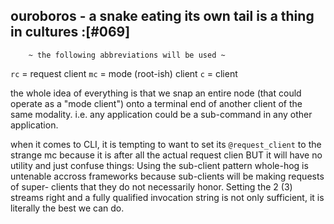 ## ouroboros - a snake eating its own tail is a thing in cultures :[#069]

        ~ the following abbreviations will be used ~

`rc` = request client  `mc` = mode (root-ish) client `c` = client

the whole idea of everything is that we snap an entire node (that
could operate as a "mode client") onto a terminal end of another
client of the same modality. i.e. any application could be a
sub-command in any other application.

when it comes to CLI, it is tempting to want to set its
`@request_client` to the strange mc because it is after all the
actual request clien BUT it will have no utility and just confuse
things: Using the sub-client pattern whole-hog is untenable accross
frameworks because sub-clients will be making requests of super-
clients that they do not necessarily honor.
Setting the 2 (3) streams right and a fully qualified invocation
string is not only sufficient, it is literally the best we can do.

